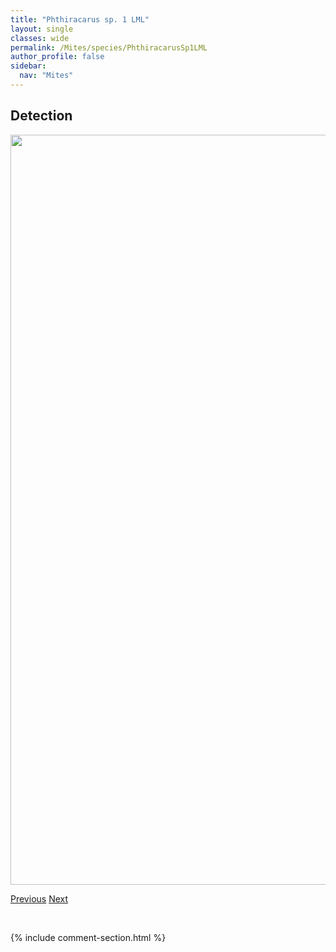 ```yaml
---
title: "Phthiracarus sp. 1 LML"
layout: single
classes: wide
permalink: /Mites/species/PhthiracarusSp1LML
author_profile: false
sidebar:
  nav: "Mites"
---
```


<h2>Detection</h2>

<a href="https://drive.google.com/uc?export=view&id=1B-zQS7phkiDrWo-Gs_IaMNk34kGvq7ro">
<img src="https://drive.google.com/uc?export=view&id=1B-zQS7phkiDrWo-Gs_IaMNk34kGvq7ro" height = "1200" width = "800">
</a>


<a href="/DevelopmentWebsite/Mites/species/PhthiracarusBoresetosus" class="pagination--pager" title="Phthiracarus boresetosus">Previous</a> <a href="/DevelopmentWebsite/Mites/species/PhthiracarusValidus" class="pagination--pager" title="Phthiracarus validus">Next</a>

<p>&nbsp;</p>

{% include comment-section.html %}
